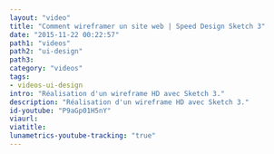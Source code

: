 ```yaml
---
layout: "video"
title: "Comment wireframer un site web | Speed ​​Design Sketch 3"
date: "2015-11-22 00:22:57"
path1: "videos"
path2: "ui-design"
path3:
category: "videos"
tags:
- videos-ui-design
intro: "Réalisation d'un wireframe HD avec Sketch 3."
description: "Réalisation d'un wireframe HD avec Sketch 3."
id-youtube: "P9aGp01H5nY"
viaurl:
viatitle:
lunametrics-youtube-tracking: "true"
---
```

